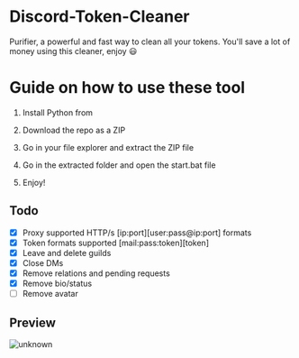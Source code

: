 # Discord-Token-Cleaner 
Purifier, a powerful and fast way to clean all your tokens. You'll save a lot of money using this cleaner, enjoy ‎😃 
# Guide on how to use these tool 
  
1. Install Python from  
    
2. Download the repo as a ZIP  
  
3. Go in your file explorer and extract the ZIP file
    
4. Go in the extracted folder and open the start.bat file

5. Enjoy! 
## Todo 
- [x] Proxy supported HTTP/s [ip:port][user:pass@ip:port] formats    
- [x] Token formats supported [mail:pass:token][token] 
- [x] Leave and delete guilds     
- [x] Close DMs
- [x] Remove relations and pending requests  
- [x] Remove bio/status 
- [ ] Remove avatar 
## Preview 
![unknown](https://user-images.githubusercontent.com/93849730/181318654-350552ad-c330-4b3a-980b-e10b1d59a0e5.png) 